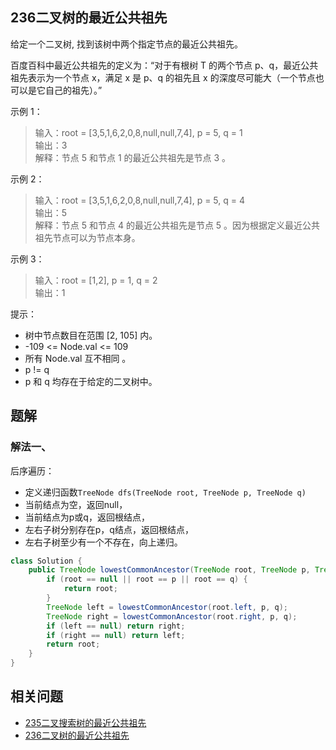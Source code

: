 ## 236二叉树的最近公共祖先

给定一个二叉树, 找到该树中两个指定节点的最近公共祖先。

百度百科中最近公共祖先的定义为：“对于有根树 T 的两个节点 p、q，最近公共祖先表示为一个节点 x，满足 x 是 p、q 的祖先且 x 的深度尽可能大（一个节点也可以是它自己的祖先）。”

 

示例 1：


>输入：root = [3,5,1,6,2,0,8,null,null,7,4], p = 5, q = 1  
>输出：3  
>解释：节点 5 和节点 1 的最近公共祖先是节点 3 。  

示例 2：


>输入：root = [3,5,1,6,2,0,8,null,null,7,4], p = 5, q = 4  
>输出：5  
>解释：节点 5 和节点 4 的最近公共祖先是节点 5 。因为根据定义最近公共祖先节点可以为节点本身。  

示例 3：

>输入：root = [1,2], p = 1, q = 2  
>输出：1  
 

提示：

- 树中节点数目在范围 [2, 105] 内。
- -109 <= Node.val <= 109
- 所有 Node.val 互不相同 。
- p != q
- p 和 q 均存在于给定的二叉树中。

## 题解

### 解法一、

后序遍历：
- 定义递归函数`TreeNode dfs(TreeNode root, TreeNode p, TreeNode q)`
- 当前结点为空，返回null，
- 当前结点为p或q，返回根结点，
- 左右子树分别存在p，q结点，返回根结点，
- 左右子树至少有一个不存在，向上递归。

```java
class Solution {
    public TreeNode lowestCommonAncestor(TreeNode root, TreeNode p, TreeNode q) {
        if (root == null || root == p || root == q) {
            return root;
        }
        TreeNode left = lowestCommonAncestor(root.left, p, q);
        TreeNode right = lowestCommonAncestor(root.right, p, q);
        if (left == null) return right;
        if (right == null) return left;
        return root;
    }
}
```

## 相关问题

- [235二叉搜索树的最近公共祖先](235二叉搜索树的最近公共祖先.md)
- [236二叉树的最近公共祖先](236二叉树的最近公共祖先.md)